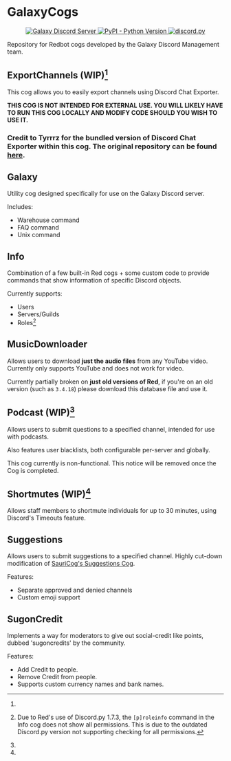 # GalaxyCogs

<p align="center">
  <a href="https://discord.com/invite/robloxgalaxy">
    <img src="https://discordapp.com/api/guilds/204965774618656769/widget.png?style=shield" alt="Galaxy Discord Server">
  </a>
  <a href="https://www.python.org/downloads/">
    <img alt="PyPI - Python Version" src="https://img.shields.io/pypi/pyversions/Red-Discordbot">
  </a>
  <a href="https://github.com/Rapptz/discord.py/">
     <img src="https://img.shields.io/badge/discord-py-blue.svg" alt="discord.py">
  </a>
</p>
Repository for Redbot cogs developed by the Galaxy Discord Management team.

## ExportChannels **(WIP)**[^incomplete]

This cog allows you to easily export channels using Discord Chat Exporter.

**THIS COG IS NOT INTENDED FOR EXTERNAL USE. YOU WILL LIKELY HAVE TO RUN THIS COG LOCALLY AND MODIFY CODE SHOULD YOU WISH TO USE IT.**

### **Credit to Tyrrrz for the bundled version of Discord Chat Exporter within this cog. The original repository can be found [here](https://github.com/Tyrrrz/DiscordChatExporter).**

## Galaxy

Utility cog designed specifically for use on the Galaxy Discord server.

Includes:

* Warehouse command
* FAQ command
* Unix command

## Info

Combination of a few built-in Red cogs + some custom code to provide commands that show information of specific Discord objects.

Currently supports:

* Users
* Servers/Guilds
* Roles[^dpy_notice]
[^dpy_notice]:
    Due to Red's use of Discord.py 1.7.3, the ``[p]roleinfo`` command in the Info cog does not show all permissions. This is due to the outdated Discord.py version not supporting checking for all permissions.

## MusicDownloader

Allows users to download **just the audio files** from any YouTube video. Currently only supports YouTube and does not work for video.

Currently partially broken on **just old versions of Red**, if you're on an old version (such as `3.4.18`) please download this database file and use it.

## Podcast **(WIP)**[^incomplete]

Allows users to submit questions to a specified channel, intended for use with podcasts.

Also features user blacklists, both configurable per-server and globally.
[^incomplete]:
  This cog currently is non-functional. This notice will be removed once the Cog is completed.

## Shortmutes **(WIP)**[^incomplete]

Allows staff members to shortmute individuals for up to 30 minutes, using Discord's Timeouts feature.

## Suggestions

Allows users to submit suggestions to a specified channel. Highly cut-down modification of [SauriCog's Suggestions Cog](https://github.com/elijabesu/SauriCogs).

Features:

* Separate approved and denied channels
* Custom emoji support

## SugonCredit

Implements a way for moderators to give out social-credit like points, dubbed 'sugoncredits' by the community.

Features:

* Add Credit to people.
* Remove Credit from people.
* Supports custom currency names and bank names.
